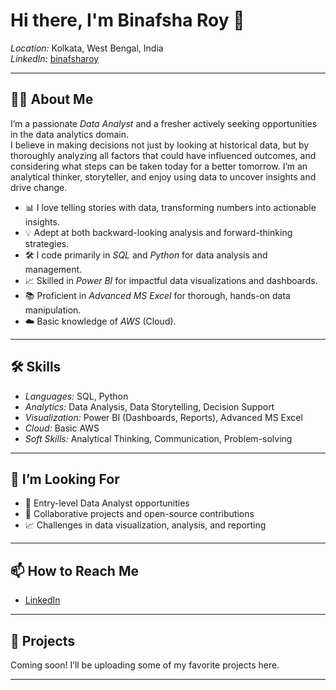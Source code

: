 # Hi there, I'm Binafsha Roy 👋

*Location:* Kolkata, West Bengal, India  
*LinkedIn:* [binafsharoy](https://www.linkedin.com/in/binafsharoy/)

---

## 👩‍💻 About Me

I’m a passionate *Data Analyst* and a fresher actively seeking opportunities in the data analytics domain.  
I believe in making decisions not just by looking at historical data, but by thoroughly analyzing all factors that could have influenced outcomes, and considering what steps can be taken today for a better tomorrow. I’m an analytical thinker, storyteller, and enjoy using data to uncover insights and drive change.

- 📊 I love telling stories with data, transforming numbers into actionable insights.
- 💡 Adept at both backward-looking analysis and forward-thinking strategies.
- 🛠️ I code primarily in *SQL* and *Python* for data analysis and management.
- 📈 Skilled in *Power BI* for impactful data visualizations and dashboards.
- 📚 Proficient in *Advanced MS Excel* for thorough, hands-on data manipulation.
- ☁️ Basic knowledge of *AWS* (Cloud).

---

## 🛠️ Skills

- *Languages:* SQL, Python
- *Analytics:* Data Analysis, Data Storytelling, Decision Support
- *Visualization:* Power BI (Dashboards, Reports), Advanced MS Excel
- *Cloud:* Basic AWS
- *Soft Skills:* Analytical Thinking, Communication, Problem-solving

---

## 🌱 I’m Looking For

- 💼 Entry-level Data Analyst opportunities  
- 👥 Collaborative projects and open-source contributions  
- 📈 Challenges in data visualization, analysis, and reporting

---

## 📫 How to Reach Me

- [LinkedIn](https://www.linkedin.com/in/binafsharoy/)

---

## 📝 Projects

Coming soon! I’ll be uploading some of my favorite projects here.

---
<!--
## 📊 GitHub Stats

![Binafsha's GitHub Stats](https://github-readme-stats.vercel.app/api?username=BinafshaRoy&show_icons=true&theme=default)

---

-->
